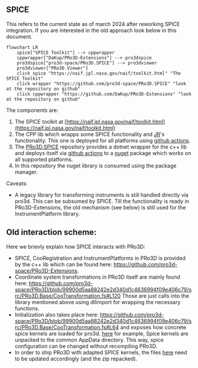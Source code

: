 
## SPICE 

This refers to the current state as of march 2024 after reworking SPICE integration. If you are interested in the old approach look below in this document.


```mermaid
flowchart LR
    spice["SPICE Toolkit"] --> cppwrapper
    cppwrapper["DaKup/PRo3D-Extensions"] --> pro3dspice
    pro3dspice["pro3d-space/PRo3D.SPICE"] --> pro3dviewer
    pro3dviewer["PRo3D.Viewer"]
    click spice "https://naif.jpl.nasa.gov/naif/toolkit.html" "The SPICE Toolkit"
    click wrapper "https://github.com/pro3d-space/PRo3D.SPICE" "look at the repository on github"
    click cppwrapper "https://github.com/DaKup/PRo3D-Extensions" "look at the repository on github"
```

The components are:
 1. The SPICE toolkit at [https://naif.jpl.nasa.gov/naif/toolkit.html](https://naif.jpl.nasa.gov/naif/toolkit.html)
 2. The CPP lib which wrapps some SPICE functionality and [JR](https://www.joanneum.at/)'s functionality. This one is deployed for all platforms using [github actions](https://github.com/DaKup/PRo3D-Extensions/actions).
 3. The [PRo3D.SPICE](https://github.com/pro3d-space/PRo3D.SPICE) repository provides a dotnet wrapper for the c++ lib and deploys itself via [github actions](https://github.com/pro3d-space/PRo3D.SPICE/actions) to a [nuget](https://www.nuget.org/packages/PRo3D.SPICE) package which works on all supported platforms.
 4. In this repository the nuget library is consumed using the package manager.


 Caveats:
  - A legacy library for transforming instruments is still handled directly via pro3d. This can be subsumed by SPICE. Till the functionality is ready in PRo3D-Extensions, the old mechanism (see below) is still used for the InstrumentPlatform library.


## Old interaction scheme:

Here we brievly explain how SPICE interacts with PRo3D:

 - SPICE, CooRegistration and InstrumentPlatforms in PRo3D is provided by the c++ lib which can be found here: https://github.com/pro3d-space/PRo3D-Extensions. 
 - Coordinate system transformations in PRo3D itself are mainly found here: https://github.com/pro3d-space/PRo3D/blob/99900d5aa88242e2d340d1c4636994f09e406c79/src/PRo3D.Base/CooTransformation.fs#L120 Those are just calls into the library mentioned above using dllimport for wrapping the necessary functions.
 - Initialization also takes place here: https://github.com/pro3d-space/PRo3D/blob/99900d5aa88242e2d340d1c4636994f09e406c79/src/PRo3D.Base/CooTransformation.fs#L64 and exposes how concrete spice kernels are loaded for pro3d. [here](https://github.com/pro3d-space/PRo3D/blob/99900d5aa88242e2d340d1c4636994f09e406c79/src/PRo3D.Base/CooTransformation.fs#L70) for example, Spice kernels are unpacked to the common AppData directory. This way, spice configuration can be changed without recompiling PRo3D.
 - In order to ship PRo3D with adapted SPICE kernels, the files [here](https://github.com/pro3d-space/PRo3D/tree/main/src/PRo3D.Base/resources) need to be updated accordingly (and the zip repacked).


